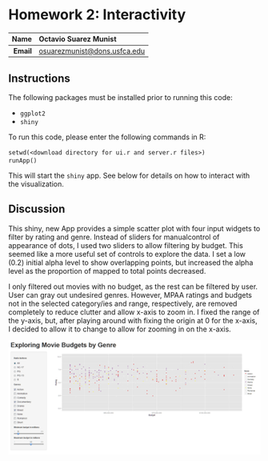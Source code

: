Homework 2: Interactivity
==============================

| **Name**  | Octavio Suarez Munist  |
|----------:|:-------------|
| **Email** | osuarezmunist@dons.usfca.edu |

## Instructions ##

The following packages must be installed prior to running this code:

- `ggplot2`
- `shiny`

To run this code, please enter the following commands in R:

```
setwd(<download directory for ui.r and server.r files>)
runApp()
```

This will start the `shiny` app. See below for details on how to interact with the visualization.

## Discussion ##

This shiny, new App provides a simple scatter plot with four input widgets to filter by rating and genre. Instead of sliders for manualcontrol of appearance of dots, I used two sliders to allow filtering by budget. This seemed like a more useful set of controls to explore the data. I set a low (0.2) initial alpha level to show overlapping points, but increased the alpha level as the proportion of mapped to total points decreased.


I only filtered out movies with no budget, as the rest can be filtered by user. User can gray out undesired genres. However, MPAA ratings and budgets not in the selected category/ies and range, respectively, are removed completely to reduce clutter and allow x-axis to zoom in. I fixed the range of the y-axis, but, after playing around with fixing the origin at 0 for the x-axis, I decided to allow it to change to allow for zooming in on the x-axis.

![IMAGE](screenshotHw2.png)
